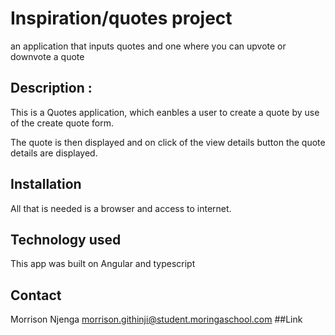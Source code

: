 # Inspiration/quotes project
an application that  inputs quotes and one where you can upvote or downvote a quote

## Description :

This is a Quotes application, which eanbles a user to create  a quote by use of the create quote form.

The quote is then displayed and on click of the view details button the quote details are  displayed.

## Installation

All that is needed is a browser and access to internet.

## Technology used

This app was built on Angular and typescript


## Contact
Morrison Njenga
morrison.githinji@student.moringaschool.com
##Link
